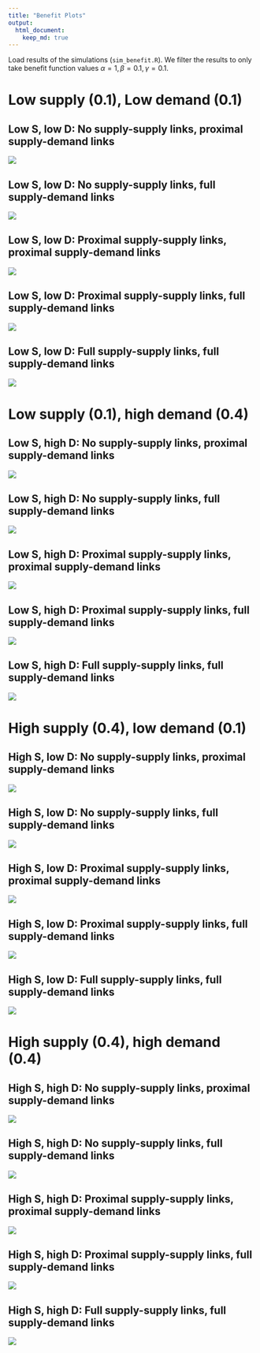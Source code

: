 ```yaml
---
title: "Benefit Plots"
output: 
  html_document:
    keep_md: true
---
```




Load results of the simulations (`sim_benefit.R`). We filter the results to only take benefit function values $\alpha = 1, \beta = 0.1, \gamma = 0.1$.  



# Low supply (0.1), Low demand (0.1)



## Low S, low D: No supply-supply links, proximal supply-demand links
![](benefit_plots_files/figure-html/unnamed-chunk-3-1.png)<!-- -->


## Low S, low D: No supply-supply links, full supply-demand links
![](benefit_plots_files/figure-html/unnamed-chunk-4-1.png)<!-- -->

## Low S, low D: Proximal supply-supply links, proximal supply-demand links
![](benefit_plots_files/figure-html/unnamed-chunk-5-1.png)<!-- -->

## Low S, low D: Proximal supply-supply links, full supply-demand links
![](benefit_plots_files/figure-html/unnamed-chunk-6-1.png)<!-- -->


## Low S, low D: Full supply-supply links, full supply-demand links
![](benefit_plots_files/figure-html/unnamed-chunk-7-1.png)<!-- -->

# Low supply (0.1), high demand (0.4)




## Low S, high D: No supply-supply links, proximal supply-demand links
![](benefit_plots_files/figure-html/unnamed-chunk-9-1.png)<!-- -->


## Low S, high D: No supply-supply links, full supply-demand links
![](benefit_plots_files/figure-html/unnamed-chunk-10-1.png)<!-- -->

## Low S, high D: Proximal supply-supply links, proximal supply-demand links
![](benefit_plots_files/figure-html/unnamed-chunk-11-1.png)<!-- -->

## Low S, high D: Proximal supply-supply links, full supply-demand links
![](benefit_plots_files/figure-html/unnamed-chunk-12-1.png)<!-- -->


## Low S, high D: Full supply-supply links, full supply-demand links
![](benefit_plots_files/figure-html/unnamed-chunk-13-1.png)<!-- -->

# High supply (0.4), low demand (0.1)



## High S, low D: No supply-supply links, proximal supply-demand links
![](benefit_plots_files/figure-html/unnamed-chunk-15-1.png)<!-- -->


## High S, low D: No supply-supply links, full supply-demand links
![](benefit_plots_files/figure-html/unnamed-chunk-16-1.png)<!-- -->

## High S, low D: Proximal supply-supply links, proximal supply-demand links
![](benefit_plots_files/figure-html/unnamed-chunk-17-1.png)<!-- -->

## High S, low D: Proximal supply-supply links, full supply-demand links
![](benefit_plots_files/figure-html/unnamed-chunk-18-1.png)<!-- -->


## High S, low D: Full supply-supply links, full supply-demand links
![](benefit_plots_files/figure-html/unnamed-chunk-19-1.png)<!-- -->

# High supply (0.4), high demand (0.4)




## High S, high D: No supply-supply links, proximal supply-demand links
![](benefit_plots_files/figure-html/unnamed-chunk-21-1.png)<!-- -->


## High S, high D: No supply-supply links, full supply-demand links
![](benefit_plots_files/figure-html/unnamed-chunk-22-1.png)<!-- -->

## High S, high D: Proximal supply-supply links, proximal supply-demand links
![](benefit_plots_files/figure-html/unnamed-chunk-23-1.png)<!-- -->

## High S, high D: Proximal supply-supply links, full supply-demand links
![](benefit_plots_files/figure-html/unnamed-chunk-24-1.png)<!-- -->


## High S, high D: Full supply-supply links, full supply-demand links
![](benefit_plots_files/figure-html/unnamed-chunk-25-1.png)<!-- -->
